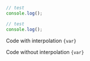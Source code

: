 ```js
// test
console.log();

```

```js
// test
console.log();

```

Code with interpolation `{var}`

Code without interpolation ```{var}```
